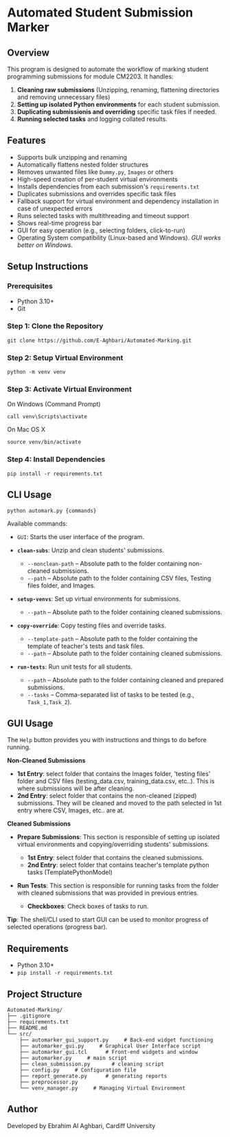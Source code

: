 # Automated Student Submission Marker

## Overview
This program is designed to automate the workflow of marking student programming submissions for module CM2203. It handles:

1. **Cleaning raw submissions** (Unzipping, renaming, flattening directories and removing unnecessary files)
2. **Setting up isolated Python environments** for each student submission.
3. **Duplicating submissionis and overriding** specific task files if needed.
3. **Running selected tasks** and logging collated results.

## Features
- Supports bulk unzipping and renaming
- Automatically flattens nested folder structures
- Removes unwanted files like `Dummy.py`, `Images` or others
- High-speed creation of per-student virtual environments
- Installs dependencies from each submission's `requirements.txt`
- Duplicates submissions and overrides specific task files
- Fallback support for virtual environment and dependency installation in case of unexpected errors
- Runs selected tasks with multithreading and timeout support
- Shows real-time progress bar
- GUI for easy operation (e.g., selecting folders, click-to-run)
- Operating System compatibility (Linux-based and Windows). *GUI works better on Windows.*

## Setup Instructions
### Prerequisites
 - Python 3.10+
 - Git

### Step 1: Clone the Repository
```
git clone https://github.com/E-Aghbari/Automated-Marking.git
```
### Step 2: Setup Virtual Environment
```
python -m venv venv
```
### Step 3: Activate Virtual Environment
On Windows (Command Prompt)
```
call venv\Scripts\activate
```
On Mac OS X
```
source venv/bin/activate
```

### Step 4: Install Dependencies
```
pip install -r requirements.txt
```

## CLI Usage
```
python automark.py {commands}
```
Available commands:
- `GUI`: Starts the user interface of the program.

- **`clean-subs`**: Unzip and clean students' submissions.
  - `--nonclean-path` – Absolute path to the folder containing non-cleaned submissions.
  - `--path` – Absolute path to the folder containing CSV files, Testing files folder, and Images.

- **`setup-venvs`**: Set up virtual environments for submissions.
  - `--path` – Absolute path to the folder containing cleaned submissions.

- **`copy-override`**: Copy testing files and override tasks.
    - `--template-path` – Absolute path to the folder containing the template of teacher's tests and task files.
  - `--path` – Absolute path to the folder containing cleaned submissions.

- **`run-tests`**: Run unit tests for all students.
  - `--path` – Absolute path to the folder containing cleaned and prepared submissions.
  - `--tasks` – Comma-separated list of tasks to be tested (e.g., `Task_1,Task_2`).

## GUI Usage
The `Help` button provides you with instructions and things to do before running.

**Non-Cleaned Submissions**
  - **1st Entry**: select folder that contains the Images folder, 'testing files' folder and CSV files (testing_data.csv, training_data.csv, etc..). This is where submissions will be after cleaning.
  - **2nd Entry**: select folder that contains the non-cleaned (zipped) submissions. They will be cleaned and moved to the path selected in 1st entry where CSV, Images, etc.. are at.

**Cleaned Submissions**
 - **Prepare Submissions**: This section is responsible of setting up isolated virtual environments and copying/overriding students' submissions.
   * **1st Entry**: select folder that contains the cleaned submissions.
   * **2nd Entry**: select folder that contains teacher's template python tasks (TemplatePythonModel)

 - **Run Tests**: This section is responsible for running tasks from the folder with cleaned submissions that was provided in previous entries.
   * **Checkboxes**: Check boxes of tasks to run.

**Tip**: The shell/CLI used to start GUI can be used to monitor progress of selected operations (progress bar).

## Requirements
 - Python 3.10+
 - ```pip install -r requirements.txt```

## Project Structure
```
Automated-Marking/
├── .gitignore
├── requirements.txt
├── README.md
└── src/
    ├── automarker_gui_support.py     # Back-end widget functioning
    ├── automarker_gui.py     # Graphical User Interface script
    ├── automarker_gui.tcl      # Front-end widgets and window
    ├── automarker.py     # main script
    ├── clean_submission.py       # cleaning script
    ├── config.py     # Configuration file
    ├── report_generate.py      # generating reports
    ├── preprocessor.py
    └── venv_manager.py     # Managing Virtual Environment
```
## Author
Developed by Ebrahim Al Aghbari, Cardiff University
